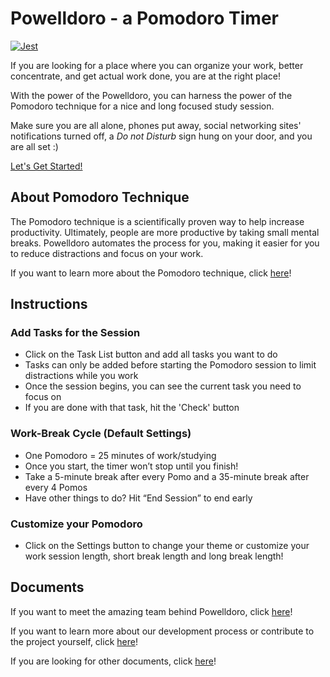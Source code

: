 # Powelldoro - a Pomodoro Timer

[![Jest](https://github.com/yitianwang18/cse112-s22-group14/actions/workflows/jest.yml/badge.svg?branch=main)](https://github.com/yitianwang18/cse112-s22-group14/actions/workflows/jest.yml)

If you are looking for a place where you can organize your work, better concentrate, and get actual work done, you are at the right place!

With the power of the Powelldoro, you can harness the power of the Pomodoro technique for a nice and long focused study session.

Make sure you are all alone, phones put away, social networking sites' notifications turned off, a *Do not Disturb* sign hung on your door, and you are all set :)

[Let's Get Started!](https://powelldoro.web.app/)

## About Pomodoro Technique

The Pomodoro technique is a scientifically proven way to help increase productivity. Ultimately, people are more productive by taking small mental breaks. Powelldoro automates the process for you, making it easier for you to reduce distractions and focus on your work. 

If you want to learn more about the Pomodoro technique, click [here](https://todoist.com/productivity-methods/pomodoro-technique)!

## Instructions

### Add Tasks for the Session

* Click on the Task List button and add all tasks you want to do
* Tasks can only be added before starting the Pomodoro session to limit distractions while you work
* Once the session begins, you can see the current task you need to focus on
* If you are done with that task, hit the 'Check' button

### Work-Break Cycle (Default Settings)

* One Pomodoro = 25 minutes of work/studying
* Once you start, the timer won’t stop until you finish!
* Take a 5-minute break after every Pomo and a 35-minute break after every 4 Pomos
* Have other things to do? Hit “End Session” to end early

### Customize your Pomodoro

* Click on the Settings button to change your theme or customize your work session length, short break length and long break length!

## Documents

If you want to meet the amazing team behind Powelldoro, click [here](specifications/the-team.md)!  

If you want to learn more about our development process or contribute to the project yourself, click [here](specifications/onboarding.md)!

If you are looking for other documents, click [here](specifications/)!